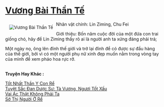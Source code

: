 <a href="https://truyentiki.com/vuong-bai-than-te.31883/" title="Vương Bài Thần Tế"><h1>Vương Bài Thần Tế</h1></a><div style="display:table"><img align="right" style="float: left; padding: 10px;" src="https://truyentiki.com/a/img/str/src/31883.jpg" alt="Vương Bài Thần Tế">Nhân vật chính: Lin Ziming, Chu Fei <p></p> Giới thiệu: Bốn năm cuộc đời của một đứa con trai giống chó, hãy để Lin Ziming thấy rõ ai là người anh ta xứng đáng phải trả; <p></p> Một ngày nọ, ông lên đỉnh thế giới và trở lại đỉnh để có được sự đầu hàng của thế giới, bởi vì có một người phụ nữ xinh đẹp muốn nằm trong vòng tay của mình để xem pháo hoa rực rỡ.</div><p><br><b>Truyện Hay Khác :</b></p><a href="https://truyentiki.com/tot-nhat-than-y-con-re.31882/" alt="Tốt Nhất Thần Y Con Rể">Tốt Nhất Thần Y Con Rể</a><br/><a href="https://github.com/nownovels/topcv/tree/master/truyenhay/31561/README.md" alt="Tuyệt Sắc Đan Dược Sư: Tà Vương, Ngươi Tốt Xấu">Tuyệt Sắc Đan Dược Sư: Tà Vương, Ngươi Tốt Xấu</a><br/><a href="https://github.com/nownovels/top500/tree/master/truyenhay/33728/" alt="Vai Ác Thật Không Phải Ta">Vai Ác Thật Không Phải Ta</a><br/><a href="https://github.com/nownovels/top500/tree/master/truyenhay/33491/" alt="Sở Thị Người Ở Rể">Sở Thị Người Ở Rể</a><br/>